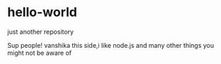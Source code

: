 # hello-world
just another repository 

Sup people!
vanshika this side,i like node.js and many other things you might not be aware of 
